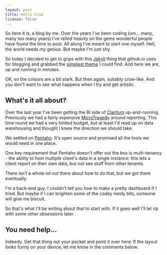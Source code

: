 ```yaml
---
layout: post
title: Hello Crow
license: false
---
```


So here it is, a blog by me. Over the years I've been coding (um... many, many too many years) I've relied heavily on the gems wonderful people have found the time to post. All along I've meant to start one myself. Hell, the world needs my genius. But maybe I'm just shy.
<!--more-->

So today I decided to get to grips with this [Jekyll](http://jekyllrb.com/) thing that github.io uses for blogging and grabbed the [simplest theme](https://github.com/poole/lanyon) I could find. And here we are, up and running in minutes.

OK, so the colours are a bit stark. But then again, suitably crow-like. And you don't want to see what happens when I try and get artistic.

## What's it all about?

Over the last year I've been getting the BI side of [Claritum](http://www.claritum.com) up-and-running. Previously we had a fairly expensive [MicroTragedy](http://www.microstrategy.com/) around reporting. This time round we had a very limited budget, but at least I'd read up on data warehousing and thought I knew the direction we should take.

We settled on [Pentaho](http://www.pentaho.com/). It's open source and promised all the tools we would need in one place. 

One key requirement that Pentaho doesn't offer out the box is multi-tenancy - the ability to host multiple client's data in a single instance: this lets a client report on their own data, but not see stuff from other tenants.

There isn't a whole lot out there about how to do that, but we got there eventually.

I'm a back-end guy. I couldn't tell you how to make a pretty dashboard if I tried. But maybe if I can brighten some of the codey nerdy bits, someone will give me biscuit.

So that's what I'll be writing about that to start with. If it goes well I'll let rip with some other obsessions later.

## You need help...

Indeedy. Get that thing out your pocket and point it over here. If the layout looks funny on your device, let me know in the comments below.
